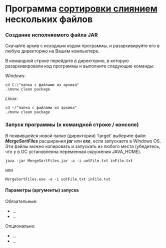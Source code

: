 # Программа <ins>сортировки слиянием</ins> нескольких файлов


### Создание исполняемого файла JAR
Скачайте архив с исходным кодом программы, и разархивируйте его в любую директорию на Вашем компьютере.

В командной строке перейдите в директорию, в которую разархивировали код программы и выполните следующие команды:

*Windows:*

    cd C:\"папка с файлами из архива"
    .\mvnw clean package

*Linux:*

    cd ~/"папка с файлами из архива"
    ./mvnw clean package

### Запуск программы (к командной строке / консоле)
В появившейся новой папке (директории) 'target' выберите файл: **_MergeSortFiles_** расширения **_jar_** или **_exe_**, 
если запускаете в Windows OS.
Эти файлы можно копировать и запускать из любого места 
(убедитесь, что у в ОС установленна переменная окружения JAVA_HOME).

    java -jar MergeSortFiles.jar -a -i uotFile.txt inFile.txt
    
или

    MergeSortFiles.exe -a -i uotFile.txt inFile.txt

#### Параметры (аргументы) запуска
Обязательные:
* ...
* ...

Опционально:
* ...
* ...